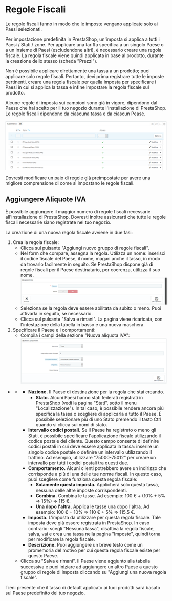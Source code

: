 # Regole Fiscali

Le regole fiscali fanno in modo che le imposte vengano applicate solo ai Paesi selezionati.

Per impostazione predefinita in PrestaShop, un'imposta si applica a tutti i Paesi / Stati / zone. Per applicare una tariffa specifica a un singolo Paese o a un insieme di Paesi \(escludendone altri\), è necessario creare una regola fiscale. La regola fiscale viene quindi applicata in base al prodotto, durante la creazione dello stesso \(scheda "Prezzi"\).

Non è possibile applicare direttamente una tassa a un prodotto; puoi applicare solo regole fiscali. Pertanto, devi prima registrare tutte le imposte pertinenti, creare una regola fiscale per quella imposta per specificare i Paesi in cui si applica la tassa e infine impostare la regola fiscale sul prodotto.

Alcune regole di imposta sui campioni sono già in vigore, dipendono dal Paese che hai scelto per il tuo negozio durante l'installazione di PrestaShop. Le regole fiscali dipendono da ciascuna tassa e da ciascun Pease.

![](../../../../.gitbook/assets/54267524.png)

Dovresti modificare un paio di regole già preimpostate per avere una migliore comprensione di come si impostano le regole fiscali.

## Aggiungere Aliquote IVA <a id="RegoleFiscali-AggiungereAliquoteIVA"></a>

È possibile aggiungere il maggior numero di regole fiscali necessarie all'installazione di PrestaShop. Dovresti inoltre assicurarti che tutte le regole fiscali necessarie siano registrate nel tuo negozio.

La creazione di una nuova regola fiscale avviene in due fasi:

1. Crea la regola fiscale: 
   * Clicca sul pulsante "Aggiungi nuovo gruppo di regole fiscali".
   * Nel form che compare, assegna la regola. Utilizza un nome: inserisci il codice fiscale del Paese, il nome, magari anche il tasso, in modo da trovarlo facilmente in seguito. Se PrestaShop dispone già di regole fiscali per il Paese destinatario, per coerenza, utilizza il suo nome.  ![](../../../../.gitbook/assets/54267526.png)  
   * Seleziona se la regola deve essere abilitata da subito o meno. Puoi attivarla in seguito, se necessario.
   * Clicca sul pulsante "Salva e rimani". La pagina viene ricaricata, con l'intestazione della tabella in basso e una nuova maschera.
2. Specificare il Paese e i comportamenti: 
   * Compila i campi della sezione "Nuova aliquota IVA":   ![](../../../../.gitbook/assets/54267528.png)

* * * **Nazione.** Il Paese di destinazione per la regola che stai creando.
      * **Stato.** Alcuni Paesi hanno stati federati registrati in PrestaShop \(vedi la pagina "Stati", sotto il menu "Localizzazione"\). In tal caso, è possibile rendere ancora più specifica la tassa o scegliere di applicarla a tutto il Paese. È possibile selezionare più di uno Stato premendo il tasto Ctrl quando si clicca sui nomi di stato.
    * **Intervallo codici postali.** Se il Paese ha registrato o meno gli Stati, è possibile specificare l'applicazione fiscale utilizzando il codice postale del cliente. Questo campo consente di definire codici postali in cui deve essere applicata la tassa: inserire un singolo codice postale o definire un intervallo utilizzando il trattino. Ad esempio, utilizzare "75000-75012" per creare un intervallo per tutti i codici postali tra questi due.
    * **Comportamento.** Alcuni clienti potrebbero avere un indirizzo che corrisponde a più di una delle tue norme fiscali. In questo caso, puoi scegliere come funziona questa regola fiscale: 
      * **Solamente questa imposta.** Applicherà solo questa tassa, nessuna delle altre imposte corrispondenti.
      * **Combina.** Combina le tasse. Ad esempio: 100 € + \(10% + 5% =&gt; 15%\) =&gt; 115 €.
      * **Una dopo l'altra.** Applica le tasse una dopo l'altra. Ad esempio: 100 € + 10% =&gt; 110 € + 5% =&gt; 115,5 €.
    * **Imposta.** L'imposta da utilizzare per questa regola fiscale. Tale imposta deve già essere registrata in PrestaShop. In caso contrario: scegli "Nessuna tassa", disattiva la regola fiscale, salva, vai e crea una tassa nella pagina "Imposte", quindi torna per modificare la regola fiscale.
    * **Descrizione.** Puoi aggiungere un breve testo come un promemoria del motivo per cui questa regola fiscale esiste per questo Paese.
  * Clicca su "Salva e rimani". Il Paese viene aggiunto alla tabella successiva e puoi iniziare ad aggiungere un altro Paese a questo gruppo di regole di imposta cliccando su "Aggiungi una nuova regola fiscale".

Tieni presente che il tasso di default applicato ai tuoi prodotti sarà basato sul Paese predefinito del tuo negozio.

